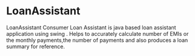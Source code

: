 # LoanAssistant
LoanAssistant
Consumer Loan Assistant is java based loan assistant application using swing . Helps to accurately calculate number of EMIs or the monthly payments,the number of payments and also produces a loan summary for reference.

